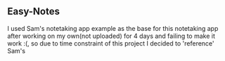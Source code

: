 ## Easy-Notes

I used Sam's notetaking app example as the base for this notetaking app after working on my own(not uploaded) for 4 days and failing to make it work :(, so due to time constraint of this project I decided to 'reference' Sam's 
